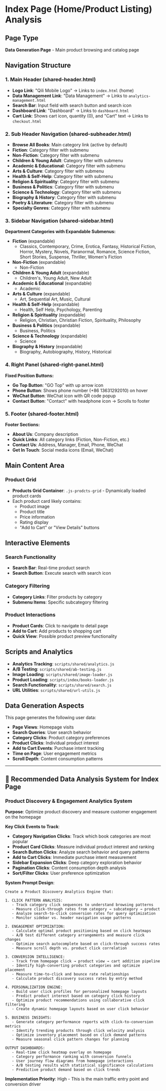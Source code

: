 # Index Page (Home/Product Listing) Analysis

## Page Type

**Data Generation Page** - Main product browsing and catalog page

## Navigation Structure

### 1. Main Header (shared-header.html)

- **Logo Link**: "Qili Mobile Logo" → Links to `index.html` (home)
- **Data Management Link**: "Data Management" → Links to `analytics-management.html`
- **Search Bar**: Input field with search button and search icon
- **Dashboard Link**: "Dashboard" → Links to `dashboard.html`
- **Cart Link**: Shows cart icon, quantity (0), and "Cart" text → Links to `checkout.html`

### 2. Sub Header Navigation (shared-subheader.html)

- **Browse All Books**: Main category link (active by default)
- **Fiction**: Category filter with submenu
- **Non-Fiction**: Category filter with submenu
- **Children & Young Adult**: Category filter with submenu
- **Academic & Educational**: Category filter with submenu
- **Arts & Culture**: Category filter with submenu
- **Health & Self-Help**: Category filter with submenu
- **Religion & Spirituality**: Category filter with submenu
- **Business & Politics**: Category filter with submenu
- **Science & Technology**: Category filter with submenu
- **Biography & History**: Category filter with submenu
- **Poetry & Literature**: Category filter with submenu
- **Specialty Genres**: Category filter with submenu

### 3. Sidebar Navigation (shared-sidebar.html)

**Department Categories with Expandable Submenus:**

- **Fiction** (expandable)
  - Classics, Contemporary, Crime, Erotica, Fantasy, Historical Fiction, Horror, Mystery, Novels, Paranormal, Romance, Science Fiction, Short Stories, Suspense, Thriller, Women's Fiction
- **Non-Fiction** (expandable)
  - Non-Fiction
- **Children & Young Adult** (expandable)
  - Children's, Young Adult, New Adult
- **Academic & Educational** (expandable)
  - Academic
- **Arts & Culture** (expandable)
  - Art, Sequential Art, Music, Cultural
- **Health & Self-Help** (expandable)
  - Health, Self Help, Psychology, Parenting
- **Religion & Spirituality** (expandable)
  - Religion, Christian, Christian Fiction, Spirituality, Philosophy
- **Business & Politics** (expandable)
  - Business, Politics
- **Science & Technology** (expandable)
  - Science
- **Biography & History** (expandable)
  - Biography, Autobiography, History, Historical

### 4. Right Panel (shared-right-panel.html)

**Fixed Position Buttons:**

- **Go Top Button**: "GO Top" with up arrow icon
- **Phone Button**: Shows phone number (+86 13631292010) on hover
- **WeChat Button**: WeChat icon with QR code popup
- **Contact Button**: "Contact" with headphone icon → Scrolls to footer

### 5. Footer (shared-footer.html)

**Footer Sections:**

- **About Us**: Company description
- **Quick Links**: All category links (Fiction, Non-Fiction, etc.)
- **Contact Us**: Address, Manager, Email, Phone, WeChat
- **Get In Touch**: Social media icons (Email, WeChat)

## Main Content Area

### Product Grid

- **Products Grid Container**: `.js-prodcts-grid` - Dynamically loaded product cards
- Each product card likely contains:
  - Product image
  - Product title
  - Price information
  - Rating display
  - "Add to Cart" or "View Details" buttons

## Interactive Elements

### Search Functionality

- **Search Bar**: Real-time product search
- **Search Button**: Execute search with search icon

### Category Filtering

- **Category Links**: Filter products by category
- **Submenu Items**: Specific subcategory filtering

### Product Interactions

- **Product Cards**: Click to navigate to detail page
- **Add to Cart**: Add products to shopping cart
- **Quick View**: Possible product preview functionality

## Scripts and Analytics

- **Analytics Tracking**: `scripts/shared/analytics.js`
- **A/B Testing**: `scripts/shared/ab-testing.js`
- **Image Loading**: `scripts/shared/image-loader.js`
- **Product Loading**: `scripts/index/books-loader.js`
- **Search Functionality**: `scripts/shared/search.js`
- **URL Utilities**: `scripts/shared/url-utils.js`

## Data Generation Aspects

This page generates the following user data:

- **Page Views**: Homepage visits
- **Search Queries**: User search behavior
- **Category Clicks**: Product category preferences
- **Product Clicks**: Individual product interest
- **Add to Cart Events**: Purchase intent tracking
- **Time on Page**: User engagement metrics
- **Scroll Depth**: Content consumption patterns

---

## 🎯 Recommended Data Analysis System for Index Page

### Product Discovery & Engagement Analytics System

**Purpose**: Optimize product discovery and measure customer engagement on the homepage

**Key Click Events to Track**:

- **Category Navigation Clicks**: Track which book categories are most popular
- **Product Card Clicks**: Measure individual product interest and ranking
- **Search Button Clicks**: Analyze search behavior and query patterns
- **Add to Cart Clicks**: Immediate purchase intent measurement
- **Sidebar Expansion Clicks**: Deep category exploration behavior
- **Pagination Clicks**: Content consumption depth analysis
- **Sort/Filter Clicks**: User preference optimization

**System Prompt Design**:

```
Create a Product Discovery Analytics Engine that:

1. CLICK PATTERN ANALYSIS:
   - Track category click sequences to understand browsing patterns
   - Measure click-through rates from category → subcategory → product
   - Analyze search-to-click conversion rates for query optimization
   - Monitor sidebar vs. header navigation usage patterns

2. ENGAGEMENT OPTIMIZATION:
   - Calculate optimal product positioning based on click heatmaps
   - A/B test different category arrangements and measure click changes
   - Optimize search autocomplete based on click-through success rates
   - Measure scroll depth vs. product click correlation

3. CONVERSION INTELLIGENCE:
   - Track from homepage click → product view → cart addition pipeline
   - Identify high-converting product categories and optimize placement
   - Measure time-to-click and bounce rate relationships
   - Calculate product discovery success rates by entry method

4. PERSONALIZATION ENGINE:
   - Build user click profiles for personalized homepage layouts
   - Predict product interest based on category click history
   - Optimize product recommendations using collaborative click filtering
   - Create dynamic homepage layouts based on user click behavior

5. BUSINESS INSIGHTS:
   - Generate category performance reports with click-to-conversion metrics
   - Identify trending products through click velocity analysis
   - Optimize inventory placement based on click demand patterns
   - Measure seasonal click pattern changes for planning

OUTPUT DASHBOARDS:
   - Real-time click heatmap overlay on homepage
   - Category performance ranking with conversion funnels
   - User journey flow diagrams from homepage interactions
   - A/B testing results with statistical significance calculations
   - Predictive product demand based on click trends
```

**Implementation Priority**: High - This is the main traffic entry point and conversion driver
